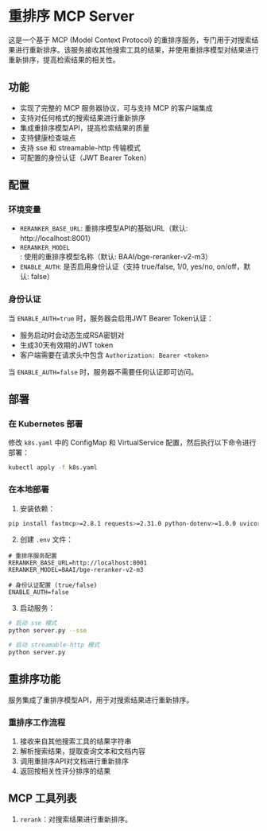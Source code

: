 # 重排序 MCP Server

这是一个基于 MCP (Model Context Protocol) 的重排序服务，专门用于对搜索结果进行重新排序。该服务接收其他搜索工具的结果，并使用重排序模型对结果进行重新排序，提高检索结果的相关性。

## 功能

- 实现了完整的 MCP 服务器协议，可与支持 MCP 的客户端集成
- 支持对任何格式的搜索结果进行重新排序
- 集成重排序模型API，提高检索结果的质量
- 支持健康检查端点
- 支持 sse 和 streamable-http 传输模式
- 可配置的身份认证（JWT Bearer Token）

## 配置

### 环境变量

- `RERANKER_BASE_URL`: 重排序模型API的基础URL（默认: http://localhost:8001）
- `RERANKER_MODEL`: 使用的重排序模型名称（默认: BAAI/bge-reranker-v2-m3）
- `ENABLE_AUTH`: 是否启用身份认证（支持 true/false, 1/0, yes/no, on/off，默认: false）

### 身份认证

当 `ENABLE_AUTH=true` 时，服务器会启用JWT Bearer Token认证：
- 服务启动时会动态生成RSA密钥对
- 生成30天有效期的JWT token
- 客户端需要在请求头中包含 `Authorization: Bearer <token>`

当 `ENABLE_AUTH=false` 时，服务器不需要任何认证即可访问。

## 部署

### 在 Kubernetes 部署

修改 `k8s.yaml` 中的 ConfigMap 和 VirtualService 配置，然后执行以下命令进行部署：

```bash
kubectl apply -f k8s.yaml
```

### 在本地部署

1. 安装依赖：

```bash
pip install fastmcp>=2.8.1 requests>=2.31.0 python-dotenv>=1.0.0 uvicorn>=0.24.0
```

2. 创建 `.env` 文件：

```env
# 重排序服务配置
RERANKER_BASE_URL=http://localhost:8001
RERANKER_MODEL=BAAI/bge-reranker-v2-m3

# 身份认证配置 (true/false)
ENABLE_AUTH=false
```

3. 启动服务：

```bash
# 启动 sse 模式
python server.py --sse

# 启动 streamable-http 模式
python server.py
```

## 重排序功能

服务集成了重排序模型API，用于对搜索结果进行重新排序。

### 重排序工作流程

1. 接收来自其他搜索工具的结果字符串
2. 解析搜索结果，提取查询文本和文档内容
3. 调用重排序API对文档进行重新排序
4. 返回按相关性评分排序的结果

## MCP 工具列表

1. `rerank`：对搜索结果进行重新排序。
